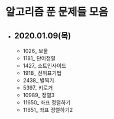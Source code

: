 # 알고리즘 푼 문제들 모음
- ## 2020.01.09(목)
  - 1026_ 보물
  - 1181_ 단어정렬
  - 1427_ 소트인사이드
  - 1918_ 전위표기법
  - 2438_ 별찍기
  - 5397_ 키로거
  - 10989_ 정렬3
  - 11650_ 좌표 정렬하기
  - 11651_ 좌표 정렬하기2

